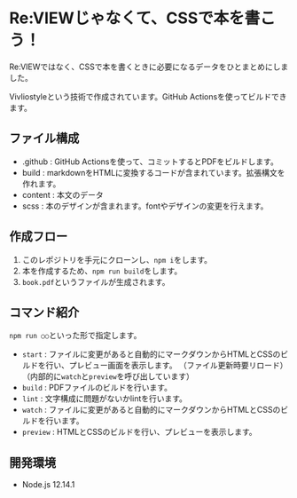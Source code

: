 # Re:VIEWじゃなくて、CSSで本を書こう！

Re:VIEWではなく、CSSで本を書くときに必要になるデータをひとまとめにしました。

Vivliostyleという技術で作成されています。GitHub Actionsを使ってビルドできます。

## ファイル構成

 - .github : GitHub Actionsを使って、コミットするとPDFをビルドします。
 - build : markdownをHTMLに変換するコードが含まれています。拡張構文を作れます。
 - content : 本文のデータ
 - scss : 本のデザインが含まれます。fontやデザインの変更を行えます。

## 作成フロー

1. このレポジトリを手元にクローンし、`npm i`をします。
2. 本を作成するため、`npm run build`をします。
3. `book.pdf`というファイルが生成されます。

## コマンド紹介

`npm run ○○`といった形で指定します。

- `start` : ファイルに変更があると自動的にマークダウンからHTMLとCSSのビルドを行い、プレビュー画面を表示します。
（ファイル更新時要リロード）（内部的に`watch`と`preview`を呼び出しています）
- `build` : PDFファイルのビルドを行います。
- `lint` : 文字構成に問題がないかlintを行います。
- `watch` : ファイルに変更があると自動的にマークダウンからHTMLとCSSのビルドを行います。
- `preview` : HTMLとCSSのビルドを行い、プレビューを表示します。

## 開発環境

 - Node.js 12.14.1